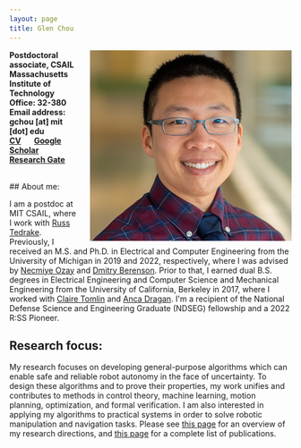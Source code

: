 ```yaml
---
layout: page
title: Glen Chou
---
```


<img align="right" src="images/glen.png" style="margin: 0px 0px 0px 20px;" >

<span style="font-weight:bold"> Postdoctoral associate, CSAIL</span><br>
<span style="font-weight:bold">Massachusetts Institute of Technology </span><br>
<span style="font-weight:bold">Office: 32-380 </span><br>
<span style="font-weight:bold">Email address: gchou [at] mit [dot] edu </span><br>
<span style="font-weight:bold"> <a href="cv_03_10_23.pdf"> CV</a>&nbsp;&nbsp;&nbsp;&nbsp;&nbsp;&nbsp;  </span>
<span style="font-weight:bold"><i class="ai ai-google-scholar-square ai-1x"></i> <a href="https://scholar.google.com/citations?user=90whi3wAAAAJ&hl">Google Scholar</a>&nbsp;&nbsp;&nbsp;&nbsp;&nbsp;&nbsp;  </span>
<span style="font-weight:bold"><i class="ai ai-researchgate-square ai-1x"></i> <a href="https://www.researchgate.net/profile/Glen_Chou"> Research Gate</a>  </span>

<br>
## About me:

<p>I am a postdoc at MIT CSAIL, where I work with <a href="http://groups.csail.mit.edu/locomotion/russt.html">Russ Tedrake</a>. Previously, I received an M.S. and Ph.D. in Electrical and Computer Engineering from the University of Michigan in 2019 and 2022, respectively, where I was advised by <a href="http://web.eecs.umich.edu/~necmiye/">Necmiye Ozay</a> and <a href="http://web.eecs.umich.edu/~dmitryb/">Dmitry Berenson</a>. Prior to that, I earned dual B.S. degrees in Electrical Engineering and Computer Science and Mechanical Engineering from the University of California, Berkeley in 2017, where I worked with <a href="https://people.eecs.berkeley.edu/~tomlin/">Claire Tomlin</a> and <a href="https://people.eecs.berkeley.edu/~anca/">Anca Dragan</a>. I'm a recipient of the National Defense Science and Engineering Graduate (NDSEG) fellowship and a 2022 R:SS Pioneer.</p>

## Research focus:
<p>My research focuses on developing general-purpose algorithms which can enable safe and reliable robot autonomy in the face of uncertainty. To design these algorithms and to prove their properties, my work unifies and contributes to methods in control theory, machine learning, motion planning, optimization, and formal verification. I am also interested in applying my algorithms to practical systems in order to solve robotic manipulation and navigation tasks. Please see <a href="projects/">this page</a> for an overview of my research directions, and <a href="publications/">this page</a> for a complete list of publications. </p>

